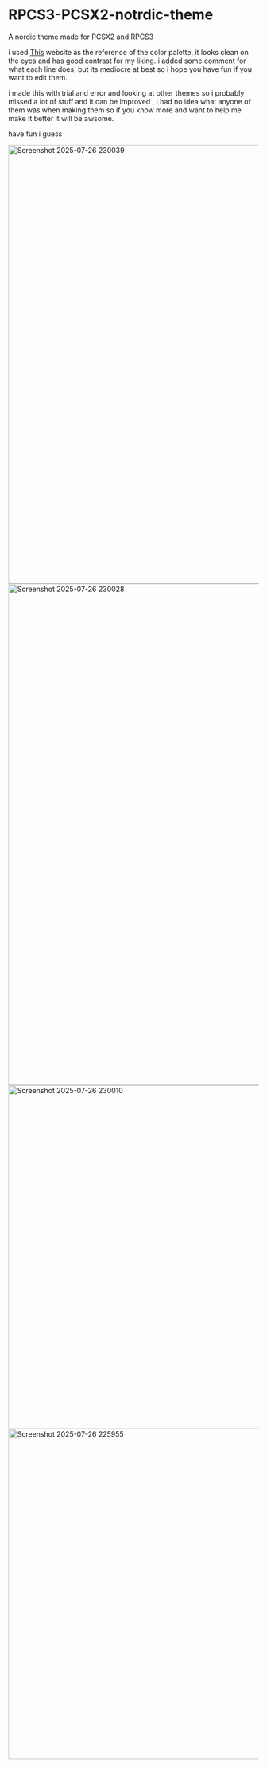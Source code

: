 # RPCS3-PCSX2-notrdic-theme
A nordic theme made for PCSX2 and RPCS3


i used [This](https://www.nordtheme.com/) website as the reference of the color palette, it looks clean on the eyes and has good contrast for my liking. i added some comment for what each line does, but its mediocre at best so i hope you have fun if you want to edit them.

i made this with trial and error and looking at other themes so i probably missed a lot of stuff and it can be improved , i had no idea what anyone of them was when making them so if you know more and want to help me make it better it will be awsome. 

have fun i guess

<img width="1265" height="881" alt="Screenshot 2025-07-26 230039" src="https://github.com/user-attachments/assets/00ac10d2-e572-40d7-8a2f-01852f60cc74" />
<img width="1918" height="1007" alt="Screenshot 2025-07-26 230028" src="https://github.com/user-attachments/assets/379bdf3a-6aa5-434e-abb7-998777a6b920" />
<img width="794" height="690" alt="Screenshot 2025-07-26 230010" src="https://github.com/user-attachments/assets/3b6d358f-a2bf-4125-b48e-ca94aefb6261" />
<img width="1048" height="664" alt="Screenshot 2025-07-26 225955" src="https://github.com/user-attachments/assets/909aadeb-c919-425b-843a-434dc161eb1b" />
